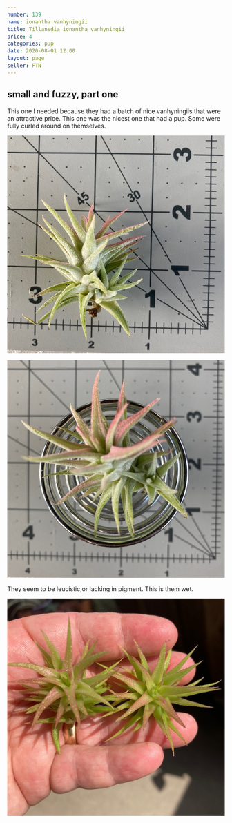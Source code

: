 ```yaml
---
number: 139
name: ionantha vanhyningii
title: Tillansdia ionantha vanhyningii
price: 4
categories: pup
date: 2020-08-01 12:00
layout: page
seller: FTN
---
```

## small and fuzzy, part one

This one I needed because they had a batch of nice vanhyningiis that were an attractive price. This one was the nicest one that had a pup. Some were fully curled around on themselves.

!["Tillandsia ionantha vanhyningii"](/i/IMG_0524.jpeg "Tillandsia ionantha vanhyningii")

!["Tillandsia ionantha vanhyningii"](/i/IMG_0525.jpeg "Tillandsia ionantha vanhyningii")

They seem to be leucistic,or lacking in pigment. This is them wet.

!["Tillandsia ionantha vanhyningii"](/i/IMG_0533.jpeg "Tillandsia ionantha vanhyningii")
